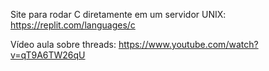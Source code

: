 Site para rodar C diretamente em um servidor UNIX: https://replit.com/languages/c

Vídeo aula sobre threads: https://www.youtube.com/watch?v=qT9A6TW26qU